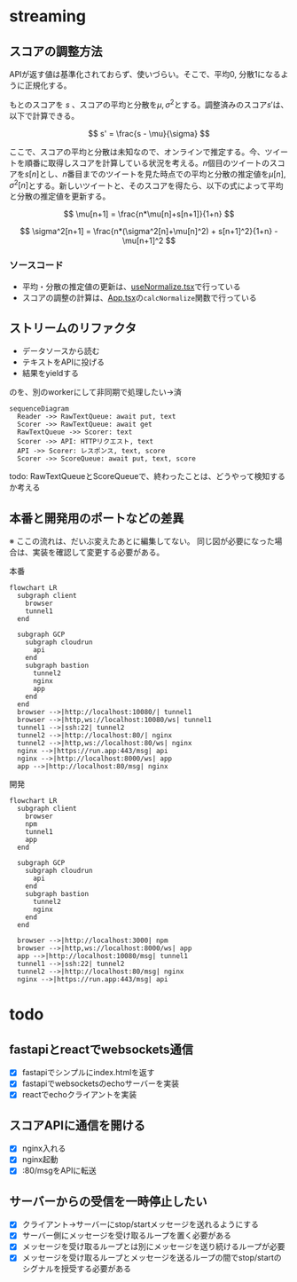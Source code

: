 # streaming

## スコアの調整方法

APIが返す値は基準化されておらず、使いづらい。そこで、平均0, 分散1になるように正規化する。

もとのスコアを $s$ 、スコアの平均と分散を$\mu, \sigma^2$とする。調整済みのスコア$s'$は、以下で計算できる。

$$
s' = \frac{s - \mu}{\sigma}
$$

ここで、スコアの平均と分散は未知なので、オンラインで推定する。今、ツイートを順番に取得しスコアを計算している状況を考える。$n$個目のツイートのスコアを$s[n]$とし、$n$番目までのツイートを見た時点での平均と分散の推定値を$\mu[n], \sigma^2[n]$とする。新しいツイートと、そのスコアを得たら、以下の式によって平均と分散の推定値を更新する。

$$
\mu[n+1] = \frac{n*\mu[n]+s[n+1]}{1+n}
$$

$$
\sigma^2[n+1] = \frac{n*(\sigma^2[n]+\mu[n]^2) + s[n+1]^2}{1+n} - \mu[n+1]^2
$$

### ソースコード

- 平均・分散の推定値の更新は、[useNormalize.tsx](./fe/src/hooks/useNormalize.tsx)で行っている
- スコアの調整の計算は、[App.tsx](./fe/src/App.tsx)の`calcNormalize`関数で行っている

## ストリームのリファクタ

- データソースから読む
- テキストをAPIに投げる
- 結果をyieldする

のを、別のworkerにして非同期で処理したい→済

```mermaid
sequenceDiagram
  Reader ->> RawTextQueue: await put, text
  Scorer ->> RawTextQueue: await get
  RawTextQueue ->> Scorer: text
  Scorer ->> API: HTTPリクエスト, text
  API ->> Scorer: レスポンス, text, score
  Scorer ->> ScoreQueue: await put, text, score
```

todo: RawTextQueueとScoreQueueで、終わったことは、どうやって検知するか考える

## 本番と開発用のポートなどの差異

※ ここの流れは、だいぶ変えたあとに編集してない。
同じ図が必要になった場合は、実装を確認して変更する必要がある。

本番

```mermaid
flowchart LR
  subgraph client
    browser
    tunnel1
  end

  subgraph GCP
    subgraph cloudrun
      api
    end
    subgraph bastion
      tunnel2
      nginx
      app
    end
  end
  browser -->|http://localhost:10080/| tunnel1
  browser -->|http,ws://localhost:10080/ws| tunnel1
  tunnel1 -->|ssh:22| tunnel2
  tunnel2 -->|http://localhost:80/| nginx
  tunnel2 -->|http,ws://localhost:80/ws| nginx
  nginx -->|https://run.app:443/msg| api
  nginx -->|http://localhost:8000/ws| app
  app -->|http://localhost:80/msg| nginx
```

開発

```mermaid
flowchart LR
  subgraph client
    browser
    npm
    tunnel1
    app
  end

  subgraph GCP
    subgraph cloudrun
      api
    end
    subgraph bastion
      tunnel2
      nginx
    end
  end

  browser -->|http://localhost:3000| npm
  browser -->|http,ws://localhost:8000/ws| app
  app -->|http://localhost:10080/msg| tunnel1
  tunnel1 -->|ssh:22| tunnel2
  tunnel2 -->|http://localhost:80/msg| nginx
  nginx -->|https://run.app:443/msg| api
```

# todo

## fastapiとreactでwebsockets通信

- [x] fastapiでシンプルにindex.htmlを返す
- [x] fastapiでwebsocketsのechoサーバーを実装
- [x] reactでechoクライアントを実装

## スコアAPIに通信を開ける

- [x] nginx入れる
- [x] nginx起動
- [x] :80/msgをAPIに転送

## サーバーからの受信を一時停止したい

- [x] クライアント→サーバーにstop/startメッセージを送れるようにする
- [x] サーバー側にメッセージを受け取るループを置く必要がある
- [x] メッセージを受け取るループとは別にメッセージを送り続けるループが必要
- [x] メッセージを受け取るループとメッセージを送るループの間でstop/startのシグナルを授受する必要がある
